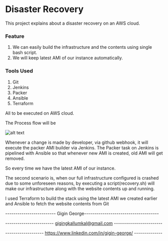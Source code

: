 # Disaster Recovery

 This project explains about a disaster recovery on an AWS cloud. 
 
### Feature
 1. We can easily build the infrastructure and the contents using single bash script. 
 2. We will keep latest AMI of our instance automatically. 

### Tools Used
1. Git
2. Jenkins
3. Packer
4. Ansible
5. Terraform

All to be executed on AWS cloud. 

The Process flow will be

![alt text](https://i.ibb.co/Lx3pWHk/Screenshot.png)

Whenever a change is made by developer, via github webhook, it will execute the packer AMI builder via Jenkins. The Packer task on Jenkins is pipelined with Ansible so that whenever new AMI is created, old AMI will get removed.

So every time we have the latest AMI of our instance.

The second scenario is, when our full infrastructure configured is crashed due to some unforeseen reasons, by executing a script(recovery.sh) will make our infrastructure along with the website contents up and running.

I used Terraform to build the stack using the latest AMI we created earlier and Ansible to fetch the website contents from Git


------------------------- Gigin George-------------------------------------

------------------------ gigingkallumkal@gmail.com ------------------------

------------------- https://www.linkedin.com/in/gigin-george/ --------------
